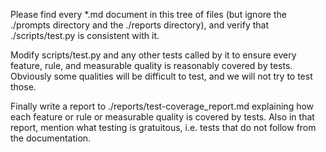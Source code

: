 Please find every *.md document in this tree of files (but ignore the ./prompts directory and the ./reports directory), and verify that ./scripts/test.py is consistent with it.

Modify scripts/test.py and any other tests called by it to ensure every feature, rule, and measurable quality is reasonably covered by tests.
Obviously some qualities will be difficult to test, and we will not try to test those.

Finally write a report to ./reports/test-coverage_report.md explaining how each feature or rule or measurable quality is covered by tests.
Also in that report, mention what testing is gratuitous, i.e. tests that do not follow from the documentation.
